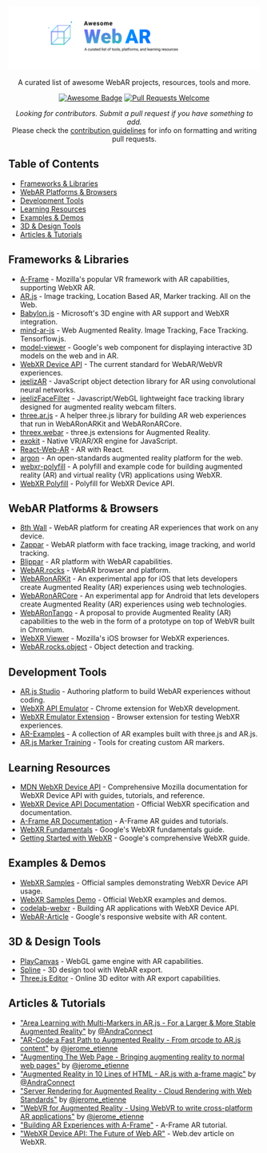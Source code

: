 <div align="center">

<p align="center">
  <img src="logo.svg" alt="Awesome WebAR" width="860">
</p>

<p align="center">
  A curated list of awesome WebAR projects, resources, tools and more.
</p>

<p align="center">
  <a href="https://github.com/sindresorhus/awesome"><img alt="Awesome Badge" src="https://cdn.rawgit.com/sindresorhus/awesome/d7305f38d29fed78fa85652e3a63e154dd8e8829/media/badge.svg"></a>
  <a href="https://github.com/tobiasbueschel/awesome-WebAR/pulls"><img alt="Pull Requests Welcome" src="https://img.shields.io/badge/PRs-welcome-brightgreen.svg?style=flat-square"></a>
</p>

<p>
<i>Looking for contributors. Submit a pull request if you have something to add. </i><br>  
Please check the <a href="https://github.com/tobiasbueschel/awesome-WebAR/blob/master/contributing.md">contribution guidelines</a> for info on formatting and writing pull requests.
</p>

</div>

## Table of Contents

- [Frameworks & Libraries](#frameworks--libraries)
- [WebAR Platforms & Browsers](#webar-platforms--browsers)
- [Development Tools](#development-tools)
- [Learning Resources](#learning-resources)
- [Examples & Demos](#examples--demos)
- [3D & Design Tools](#3d--design-tools)
- [Articles & Tutorials](#articles--tutorials)

## Frameworks & Libraries

- [A-Frame](https://aframe.io/) - Mozilla's popular VR framework with AR capabilities, supporting WebXR AR.
- [AR.js](https://github.com/AR-js-org/AR.js) - Image tracking, Location Based AR, Marker tracking. All on the Web.
- [Babylon.js](https://www.babylonjs.com/) - Microsoft's 3D engine with AR support and WebXR integration.
- [mind-ar-js](https://github.com/hiukim/mind-ar-js) - Web Augmented Reality. Image Tracking, Face Tracking. Tensorflow.js.
- [model-viewer](https://github.com/google/model-viewer) - Google's web component for displaying interactive 3D models on the web and in AR.
- [WebXR Device API](https://github.com/immersive-web/webxr) - The current standard for WebAR/WebVR experiences.
- [jeelizAR](https://github.com/jeeliz/jeelizAR) - JavaScript object detection library for AR using convolutional neural networks.
- [jeelizFaceFilter](https://github.com/jeeliz/jeelizFaceFilter) - Javascript/WebGL lightweight face tracking library designed for augmented reality webcam filters.
- [three.ar.js](https://github.com/google-ar/three.ar.js) - A helper three.js library for building AR web experiences that run in WebARonARKit and WebARonARCore.
- [threex.webar](https://github.com/jeromeetienne/threex.webar) - three.js extensions for Augmented Reality.
- [exokit](https://github.com/webmixedreality/exokit) - Native VR/AR/XR engine for JavaScript.
- [React-Web-AR](https://github.com/nitin42/React-Web-AR) - AR with React.
- [argon](https://github.com/argonjs/argon) - An open-standards augmented reality platform for the web.
- [webxr-polyfill](https://github.com/mozilla/webxr-polyfill) - A polyfill and example code for building augmented reality (AR) and virtual reality (VR) applications using WebXR.
- [WebXR Polyfill](https://github.com/immersive-web/webxr-polyfill) - Polyfill for WebXR Device API.

## WebAR Platforms & Browsers

- [8th Wall](https://www.8thwall.com/) - WebAR platform for creating AR experiences that work on any device.
- [Zappar](https://www.zappar.com/) - WebAR platform with face tracking, image tracking, and world tracking.
- [Blippar](https://www.blippar.com/) - AR platform with WebAR capabilities.
- [WebAR.rocks](https://webar.rocks/) - WebAR browser and platform.
- [WebARonARKit](https://github.com/google-ar/WebARonARKit) - An experimental app for iOS that lets developers create Augmented Reality (AR) experiences using web technologies.
- [WebARonARCore](https://github.com/google-ar/WebARonARCore) - An experimental app for Android that lets developers create Augmented Reality (AR) experiences using web technologies.
- [WebARonTango](https://github.com/google-ar/WebARonTango) - A proposal to provide Augmented Reality (AR) capabilities to the web in the form of a prototype on top of WebVR built in Chromium.
- [WebXR Viewer](https://github.com/mozilla/WebXR-iOS) - Mozilla's iOS browser for WebXR experiences.
- [WebAR.rocks.object](https://github.com/WebAR-rocks/WebAR.rocks.object) - Object detection and tracking.

## Development Tools

- [AR.js Studio](https://github.com/AR-js-org/studio) - Authoring platform to build WebAR experiences without coding.
- [WebXR API Emulator](https://github.com/MozillaReality/WebXR-emulator-extension) - Chrome extension for WebXR development.
- [WebXR Emulator Extension](https://github.com/MozillaReality/WebXR-emulator-extension) - Browser extension for testing WebXR experiences.
- [AR-Examples](https://github.com/stemkoski/AR-Examples) - A collection of AR examples built with three.js and AR.js.
- [AR.js Marker Training](https://github.com/AR-js-org/AR.js/tree/master/data/data) - Tools for creating custom AR markers.

## Learning Resources

- [MDN WebXR Device API](https://developer.mozilla.org/en-US/docs/Web/API/WebXR_Device_API) - Comprehensive Mozilla documentation for WebXR Device API with guides, tutorials, and reference.
- [WebXR Device API Documentation](https://immersive-web.github.io/webxr/) - Official WebXR specification and documentation.
- [A-Frame AR Documentation](https://aframe.io/docs/1.4.0/guides/building-a-basic-scene.html) - A-Frame AR guides and tutorials.
- [WebXR Fundamentals](https://developers.google.com/web/fundamentals/media/ar) - Google's WebXR fundamentals guide.
- [Getting Started with WebXR](https://developers.google.com/ar/develop/webxr) - Google's comprehensive WebXR guide.

## Examples & Demos

- [WebXR Samples](https://github.com/immersive-web/webxr-samples) - Official samples demonstrating WebXR Device API usage.
- [WebXR Samples Demo](https://immersive-web.github.io/webxr-samples/) - Official WebXR examples and demos.
- [codelab-webxr](https://github.com/google-ar/codelab-webxr) - Building AR applications with WebXR Device API.
- [WebAR-Article](https://github.com/google-ar/WebAR-Article) - Google's responsive website with AR content.

## 3D & Design Tools

- [PlayCanvas](https://playcanvas.com/) - WebGL game engine with AR capabilities.
- [Spline](https://spline.design/) - 3D design tool with WebAR export.
- [Three.js Editor](https://threejs.org/editor/) - Online 3D editor with AR export capabilities.

## Articles & Tutorials

- ["Area Learning with Multi-Markers in AR.js - For a Larger & More Stable Augmented Reality"](https://medium.com/arjs/area-learning-with-multi-markers-in-ar-js-1ff03a2f9fbe)
  by [@AndraConnect](https://twitter.com/AndraConnect)
- ["AR-Code:a Fast Path to Augmented Reality - From qrcode to AR.js content"](https://medium.com/arjs/ar-code-a-fast-path-to-augmented-reality-60e51be3cbdf)
  by [@jerome_etienne](https://twitter.com/jerome_etienne)
- ["Augmenting The Web Page - Bringing augmenting reality to normal web pages"](https://medium.com/arjs/augmenting-the-web-page-e893f2d199b8)
  by [@jerome_etienne](https://twitter.com/jerome_etienne)
- ["Augmented Reality in 10 Lines of HTML - AR.js with a-frame magic"](https://medium.com/arjs/augmented-reality-in-10-lines-of-html-4e193ea9fdbf)
  by [@AndraConnect](https://twitter.com/AndraConnect)
- ["Server Rendering for Augmented Reality - Cloud Rendering with Web Standards"](https://medium.com/arjs/server-rendering-for-augmented-reality-2de0a71aae04)
  by [@jerome_etienne](https://twitter.com/jerome_etienne)
- ["WebVR for Augmented Reality - Using WebVR to write cross-platform AR applications"](https://medium.com/arjs/webvr-for-augmented-reality-f1e69a505902)
  by [@jerome_etienne](https://twitter.com/jerome_etienne)
- ["Building AR Experiences with A-Frame"](https://aframe.io/docs/1.4.0/guides/building-a-basic-scene.html) - A-Frame AR tutorial.
- ["WebXR Device API: The Future of Web AR"](https://web.dev/webxr/) - Web.dev article on WebXR.
